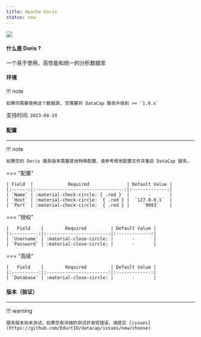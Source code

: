 ```yaml
---
title: Apache Doris
status: new
---
```


<img src="/assets/plugin/doris.svg" class="connector-content-logo" />

#### 什么是 Doris ?

一个易于使用、高性能和统一的分析数据库

#### 环境

!!! note

    如果你需要使用这个数据源, 您需要将 DataCap 服务升级到 >= `1.9.x`

支持时间: `2023-04-19`

#### 配置

---

!!! note

    如果您的 Doris 服务版本需要其他特殊配置，请参考修改配置文件并重启 DataCap 服务。

=== "配置"

    | Field  |             Required              | Default Value |
    |:------:|:---------------------------------:|:-------------:|
    | `Name` | :material-check-circle: { .red }  |       -       |
    | `Host` | :material-check-circle:  { .red } |  `127.0.0.1`  |
    | `Port` | :material-check-circle:  { .red } |     `9093`    |

=== "授权"

    |   Field    |        Required         | Default Value |
    |:----------:|:-----------------------:|:-------------:|
    | `Username` | :material-close-circle: |       -       |
    | `Password` | :material-close-circle: |       -       |

=== "高级"

    |   Field    |        Required         | Default Value |
    |:----------:|:-----------------------:|:-------------:|
    | `Database` | :material-close-circle: |       -       |

#### 版本（验证）

---

!!! warning

    服务版本尚未测试，如果您有详细的测试并发现错误，请提交 [issues](https://github.com/EdurtIO/datacap/issues/new/choose)
